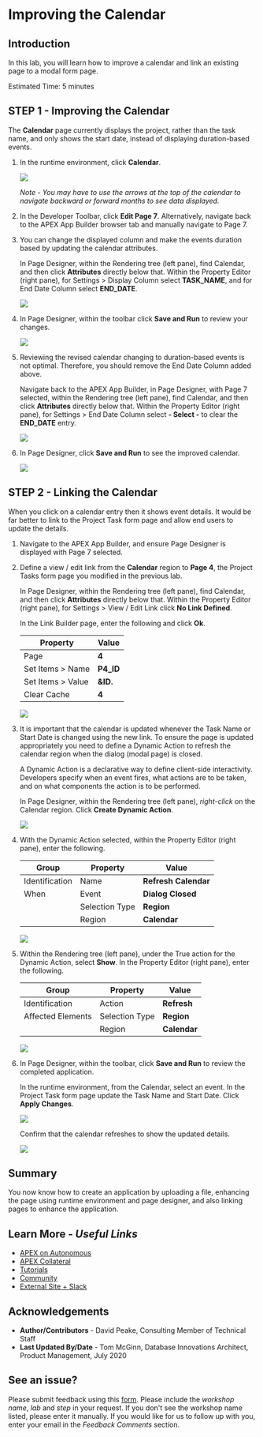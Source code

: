 # Improving the Calendar

## Introduction
In this lab, you will learn how to improve a calendar and link an existing page to a modal form page.

Estimated Time: 5 minutes

## **STEP 1** - Improving the Calendar
The **Calendar** page currently displays the project, rather than the task name, and only shows the start date, instead of displaying duration-based events.

1. In the runtime environment, click **Calendar**.

    ![](images/show-initial.png " ")

    *Note - You may have to use the arrows at the top of the calendar to navigate backward or forward months to see data displayed.*

2. In the Developer Toolbar, click **Edit Page 7**. Alternatively, navigate back to the APEX App Builder browser tab and manually navigate to Page 7.

3. You can change the displayed column and make the events duration based by updating the calendar attributes.

    In Page Designer, within the Rendering tree (left pane), find Calendar, and then click **Attributes** directly below that.
    Within the Property Editor (right pane), for Settings > Display Column select **TASK\_NAME**, and for End Date Column select **END\_DATE**.

    ![](images/update-attributes.png " ")

4. In Page Designer, within the toolbar click **Save and Run** to review your changes.    

    ![](images/upd-calendar.png " ")

5. Reviewing the revised calendar changing to duration-based events is not optimal. Therefore, you should remove the End Date Column added above.

    Navigate back to the APEX App Builder, in Page Designer, with Page 7 selected, within the Rendering tree (left pane), find Calendar, and then click **Attributes** directly below that.
    Within the Property Editor (right pane), for Settings > End Date Column select **- Select -** to clear the **END\_DATE** entry.

    ![](images/remove-end-date.png " ")

6. In Page Designer, click **Save and Run** to see the improved calendar.

    ![](images/upd-calendar2.png " ")

## **STEP 2** - Linking the Calendar
When you click on a calendar entry then it shows event details. It would be far better to link to the Project Task form page and allow end users to update the details.

1. Navigate to the APEX App Builder, and ensure Page Designer is displayed with Page 7 selected.

2. Define a view / edit link from the **Calendar** region to **Page 4**, the Project Tasks form page you modified in the previous lab.

    In Page Designer, within the Rendering tree (left pane), find Calendar, and then click **Attributes** directly below that.
    Within the Property Editor (right pane), for Settings > View / Edit Link click **No Link Defined**.

    In the Link Builder page, enter the following and click **Ok**.

    | Property | Value |
    | --- | --- |
    | Page | **4** |
    | Set Items > Name | **P4\_ID** |
    | Set Items > Value | **&ID.** |
    | Clear Cache | **4** |

    ![](images/set-link.png " ")

3. It is important that the calendar is updated whenever the Task Name or Start Date is changed using the new link. To ensure the page is updated appropriately you need to define a Dynamic Action to refresh the calendar region when the dialog (modal page) is closed.

    A Dynamic Action is a declarative way to define client-side interactivity. Developers specify when an event fires, what actions are to be taken, and on what components the action is to be performed.

    In Page Designer, within the Rendering tree (left pane), _right-click_ on the Calendar region. Click **Create Dynamic Action**.

    ![](images/create-dynamic-action.png " ")

4. With the Dynamic Action selected, within the Property Editor (right pane), enter the following.

    | Group | Property | Value |
    | --- | --- | --- |
    | Identification | Name | **Refresh Calendar** |
    | When | Event | **Dialog Closed** |
    | | Selection Type | **Region** |
    | | Region | **Calendar** |

    ![](images/name-dynamic-action.png " ")

5. Within the Rendering tree (left pane), under the True action for the Dynamic Action, select **Show**. In the Property Editor (right pane), enter the following.

    | Group | Property | Value |
    | --- | --- | --- |
    | Identification | Action | **Refresh** |
    | Affected Elements | Selection Type | **Region** |
    | | Region | **Calendar** |

    ![](images/define-action.png " ")

6. In Page Designer, within the toolbar, click **Save and Run** to review the completed application.

    In the runtime environment, from the Calendar, select an event. In the Project Task form page update the Task Name and Start Date. Click **Apply Changes**.

    ![](images/edit-final.png " ")

    Confirm that the calendar refreshes to show the updated details.

    ![](images/updated-final.png " ")

## **Summary**

You now know how to create an application by uploading a file, enhancing the page using runtime environment and page designer, and also linking pages to enhance the application.

## **Learn More** - *Useful Links*

- [APEX on Autonomous](https://apex.oracle.com/autonomous)
- [APEX Collateral](https://apex.oracle.com)
- [Tutorials](https://apex.oracle.com/en/learn/tutorials)
- [Community](https://apex.oracle.com/community)
- [External Site + Slack](http://apex.world)

## **Acknowledgements**

 - **Author/Contributors** -  David Peake, Consulting Member of Technical Staff
 - **Last Updated By/Date** - Tom McGinn, Database Innovations Architect, Product Management, July 2020

## See an issue?
Please submit feedback using this [form](https://apexapps.oracle.com/pls/apex/f?p=133:1:::::P1_FEEDBACK:1). Please include the *workshop name*, *lab* and *step* in your request.  If you don't see the workshop name listed, please enter it manually. If you would like for us to follow up with you, enter your email in the *Feedback Comments* section.
